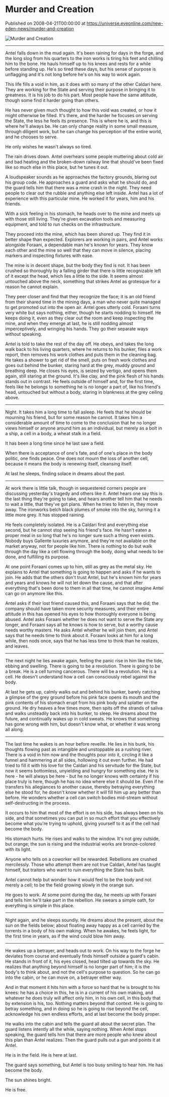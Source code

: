 # Murder and Creation
Published on 2008-04-21T00:00:00 at https://universe.eveonline.com/new-eden-news/murder-and-creation

![Murder and Creation](https://web.ccpgamescdn.com/communityassets/img/chronicles/chronicleImage/murder_creation.jpg)

---

Antel falls down in the mud again. It's been raining for days in the forge, and the long slog from his quarters to the iron works is tiring his feet and chilling him to the bone. He hauls himself up to his knees and rests for a while before standing up. He's so tired these days, but his sense of purpose is unflagging and it's not long before he's on his way to work again.

This life fills a void in him, as it does with so many of the other Caldari here. They are working for the State and serving their purpose in bringing it to greatness. It is his job to do his part. Most people have the same attitude, though some find it harder going than others.

He has never given much thought to how this void was created, or how it might otherwise be filled. It's there, and the harder he focuses on serving the State, the less he feels its presence. This is where he is, and this is where he'll always be. He can only change reality in some small measure, through diligent work, but he can change his perception of the entire world, and he chooses to serve.

He only wishes he wasn't always so tired.

The rain drives down. Antel overhears some people muttering about cold air and bad heating and the broken-down railway line that should've been fixed like so much else in this place, but he tunes it out.

A loudspeaker sounds as he approaches the factory grounds, blaring out his group code. He approaches a guard and asks what he should do, and the guard tells him that there was a mine crash in the night. They need people to clear out the rubble and anything else left inside. Antel has a lot of experience with this particular mine. He worked it for years, him and his friends.

With a sick feeling in his stomach, he heads over to the mine and meets up with those still living. They're given excavation tools and measuring equipment, and told to run checks on the infrastructure.

They proceed into the mine, which has been shored up. They find it in better shape than expected. Explorers are working in pairs, and Antel works alongside Foraani, a dependable man he's known for years. They know each other and the mine so well that they can move in silence, placing markers and inspecting fixtures with ease.

The mine is in decent shape, but the body they find is not. It has been crushed so thoroughly by a falling girder that there is little recognizable left of it except the head, which lies a little to the side. It seems almost untouched above the neck, something that strikes Antel as grotesque for a reason he cannot explain.

They peer closer and find that they recognize the face; it is an old friend from their shared time in the mining days, a man who never quite managed to get promoted out into the open air. Antel goes utterly cold. Foraani turns very white but says nothing, either, though he starts nodding to himself. He keeps doing it, even as they clear out the room and keep inspecting the mine, and when they emerge at last, he is still nodding almost imperceptively, and wringing his hands. They go their separate ways without speaking.

Antel is told to take the rest of the day off. He obeys, and takes the long walk back to his living quarters, where he returns to his bunker, files a work report, then removes his work clothes and puts them in the cleaning bag. He takes a shower to get rid of the smell, puts on fresh work clothes and goes out behind the bunker, staring hard at the grey, muddy ground and breathing deep. He closes his eyes, is seized by vertigo, and opens them again, still staring at the ground. It's like clay, and the pink flesh of his hands stands out in contrast. He feels outside of himself and, for the first time, feels like he belongs to something he is no longer a part of, like his friend's head, untouched but without a body, staring in blankness at the grey ceiling above.

***

Night. It takes him a long time to fall asleep. He feels that he should be mourning his friend, but for some reason he cannot. It takes him a considerable amount of time to come to the conclusion that he no longer views himself or anyone around him as an individual, but merely as a bolt in a ship, a cell in a body, a wheat stalk in a field.

It has been a long time since he last saw a field.

When there is acceptance of one's fate, and of one's place in the body politic, one finds peace. One does not mourn the loss of another cell, because it means the body is renewing itself, cleansing itself.

At last he sleeps, finding solace in dreams about the past.

***

At work there is little talk, though in sequestered corners people are discussing yesterday's tragedy and others like it. Antel hears one say this is the last thing they're going to take, and hears another tell him that he needs to wait a little, that they've got plans. When he tries to listen in, they move away. The ironworks belch black plumes of smoke into the sky, turning it a little more grey. It has stopped raining.

He feels completely isolated. He is a Caldari first and everything else second, but he cannot stop seeing his friend's face. He hasn't eaten a proper meal in so long that he's no longer sure such a thing even exists. Nobody buys Gallente luxuries anymore, and they're not available on the market anyway, not for people like him. There is nothing to do but walk through the day like a cell flowing through the body, doing what needs to be done, and fulfilling its purpose.

At one point Foraani comes up to him, still as grey as the metal sky. He explains to Antel that something is going to happen and asks if he wants to join. He adds that the others don't trust Antel, but he's known him for years and years and knows he will not let down the cause, and that after everything that's been done to them in all that time, he cannot imagine Antel can go on anymore like this.

Antel asks if their lost friend caused this, and Foraani says that he did; the company should have taken more security measures, and their entire attitude in this has opened his eyes to how thoroughly everyone is being abused. Antel asks Foraani whether he does not want to serve the State any longer, and Foraani says all he knows is how to serve, but a worthy cause needs worthy masters. He asks Antel whether he will join them, and Antel says that he needs time to think about it. Foraani looks at him for a long while, then nods once, says that he has less time to think than he realizes, and leaves.

***

The next night he lies awake again, feeling the panic rise in him like the tide, ebbing and swelling. There is going to be a revolution. There is going to be a break. He is a cell turning cancerous. There will be a revolution. He is a cell. He doesn't understand how a cell can consciously rebel against the body.

At last he gets up, calmly walks out and behind his bunker, barely catching a glimpse of the grey ground before his pink face opens its mouth and the pink contents of his stomach erupt from his pink body and splatter on the ground. He dry heaves a few times more, then spits off the strands of saliva and walks unsteadily back into his bunker, to sleep. He dreams about the future, and continually wakes up in cold sweats. He knows that something has gone wrong with him, but doesn't know what, or whether it was wrong all along.

***

The last time he wakes is an hour before reveille. He lies in his bunk, his thoughts flowing past as intangible and unstoppable as a rushing river. There is a void in him now and the thoughts pour into it, circling it like a funnel and hammering at all sides, hollowing it out even further. He had tried to fill it with his love for the Caldari and his servitude for the State, but now it seems bottomless, unyielding and hungry for something else. He is here - he will always be here - but he no longer knows with certainty if his place truly is here, though he has no idea where else it should be. Even if he transfers his allegiances to another cause, thereby betraying everything else he stood for, he doesn't know whether it will fill him up any better than before. He wonders whether a cell can switch bodies mid-stream without self-destructing in the process.

It occurs to him that most of the effort is on his side, has always been on his side, and that sometimes you can put in so much effort that you effectively become what you're trying to uphold, giving yourself to it as if the cell had become the body.

His stomach hurts. He rises and walks to the window. It's not grey outside, but orange; the sun is rising and the industrial works are bronze-colored with its light.

Anyone who tells on a coworker will be rewarded. Rebellions are crushed mercilessly. Those who attempt them are not true Caldari, Antel has taught himself, but traitors who want to ruin everything the State has built.

Antel cannot help but wonder how it would feel to be the body and not merely a cell; to be the field growing slowly in the orange sun.

He goes to work. At some point during the day, he meets up with Foraani and tells him he'll take part in the rebellion. He swears a simple oath, for everything is simple in this place.

***

Night again, and he sleeps soundly. He dreams about the present, about the sun on the fields below; about floating away happy as a cell carried by the torrents in a body of his own making. When he awakes, he feels light, for the first time in years, as if the wind could blow him away.

***

He wakes up a betrayer, and heads out to work. On his way to the forge he deviates from course and eventually finds himself outside a guard's cabin. He stands in front of it, his eyes closed, head tilted up towards the sky. He realizes that anything beyond himself is no longer part of him; it is the body's to think about, and not the cell's purpose to question. So he can go into the cabin, or he can move on, a betrayer either way.

And in that moment it hits him with a force so hard that he is brought to his knees: he has a choice in this, he is in a current of his own making, and whatever he does truly will affect only him, in his own cell, in this body that by extension is his, too. Nothing matters beyond that context. He is going to betray something, and in doing so he is going to rise beyond the cell, acknowledge his own endless efforts, and at last become the body proper.

He walks into the cabin and tells the guard all about the secret plan. The guard listens intently all the while, saying nothing. When Antel stops speaking, the guard tells him that there are more people who knew about this plan than Antel realizes. Then the guard pulls out a gun and points it at Antel.

He is in the field. He is here at last.

The guard says something, but Antel is too busy smiling to hear him. He has become the body.

The sun shines bright.

He is free.
